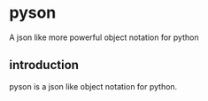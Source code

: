 # pyson
A json like more powerful object notation for python

## introduction
pyson is a json like object notation for python.
